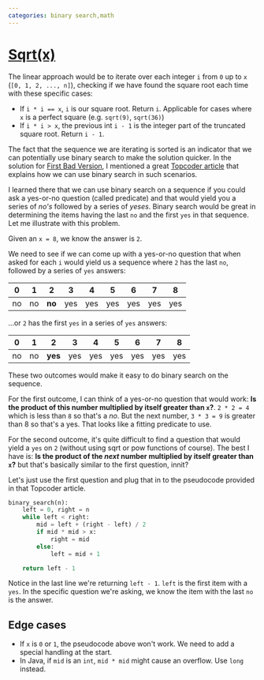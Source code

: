 ```yaml
---
categories: binary search,math
---
```


# [Sqrt(x)](https://leetcode.com/problems/sqrtx/)

The linear approach would be to iterate over each integer `i` from `0` up to `x` (`[0, 1, 2, ..., n]`), checking if we have found the square root each time with these specific cases:

-  If `i * i == x`, `i` is our square root. Return `i`. Applicable for cases where `x` is a perfect square (e.g. `sqrt(9)`, `sqrt(36)`)
-  If `i * i > x`, the previous int `i - 1` is the integer part of the truncated square root. Return `i - 1`.

The fact that the sequence we are iterating is sorted is an indicator that we can potentially use binary search to make the solution quicker. In the solution for [First Bad Version](../278-first-bad-version), I mentioned a great [Topcoder article](https://www.topcoder.com/thrive/articles/Binary%20Search) that explains how we can use binary search in such scenarios.

I learned there that we can use binary search on a sequence if you could ask a yes-or-no question (called predicate) and that would yield you a series of _no's_ followed by a series of _yeses_. Binary search would be great in determining the items having the last `no` and the first `yes` in that sequence. Let me illustrate with this problem.

Given an `x = 8`, we know the answer is `2`.

We need to see if we can come up with a yes-or-no question that when asked for each `i` would yield us a sequence where `2` has the last `no`, followed by a series of `yes` answers:

| 0 | 1 | 2 | 3 | 4 | 5 | 6 | 7 | 8 |
| - | - | - | - | - | - | - | - | - |
| no | no | **no** | yes | yes | yes | yes | yes | yes |


...or `2` has the first `yes` in a series of `yes` answers:

| 0 | 1 | 2 | 3 | 4 | 5 | 6 | 7 | 8 |
| - | - | - | - | - | - | - | - | - |
| no | no | **yes** | yes | yes | yes | yes | yes | yes |

These two outcomes would make it easy to do binary search on the sequence.

For the first outcome, I can think of a yes-or-no question that would work: **Is the product of this number multiplied by itself greater than `x`?**. `2 * 2 = 4` which is less than `8` so that's a _no_. But the next number, `3 * 3 = 9` is greater than 8 so that's a yes. That looks like a fitting predicate to use.

For the second outcome, it's quite difficult to find a question that would yield a `yes` on `2` (without using sqrt or pow functions of course). The best I have is: **Is the product of the _next_ number multiplied by itself greater than `x`?** but that's basically similar to the first question, innit?

Let's just use the first question and plug that in to the pseudocode provided in that Topcoder article.

```python
binary_search(n):
    left = 0, right = n
    while left < right:
        mid = left + (right - left) / 2
        if mid * mid > x:
            right = mid
        else:
            left = mid + 1

    return left - 1
```

Notice in  the last line we're returning `left - 1`. `left` is the first item with a `yes`. In the specific question we're asking, we know the item with the last `no` is the answer.

## Edge cases

- If `x` is `0` or `1`, the pseudocode above won't work. We need to add a special handling at the start.
- In Java, if `mid` is an `int`, `mid * mid` might cause an overflow. Use `long` instead.
